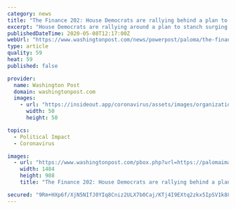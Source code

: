 ```yaml
---
category: news
title: "The Finance 202: House Democrats are rallying behind a plan to replace and expand on the PPP"
excerpt: "House Democrats are rallying around a plan to stanch surging unemployment with hundreds of billions of dollars in new rescue funds, as the mind-boggling scale of the economic destruction wrought by the coronavirus pandemic becomes clearer."
publishedDateTime: 2020-05-08T12:17:00Z
webUrl: "https://www.washingtonpost.com/news/powerpost/paloma/the-finance-202/2020/05/08/the-finance-202-house-democrats-are-rallying-behind-a-plan-to-replace-and-expand-on-the-ppp/5eb48e4288e0fa17cddf5514/"
type: article
quality: 59
heat: 59
published: false

provider:
  name: Washington Post
  domain: washingtonpost.com
  images:
    - url: "https://insideout.app/coronavirus/assets/images/organizations/washingtonpost.com-50x50.jpg"
      width: 50
      height: 50

topics:
  - Political Impact
  - Coronavirus

images:
  - url: "https://www.washingtonpost.com/pbox.php?url=https://palomaimages.washingtonpost.com/pr2/8923f2119ea413a5ae6557def659297f-IMJ6ETR35QI6VL7CBEHLG63AWE-680-453-70-8.jpg&w=1484&op=resize&opt=1&filter=antialias&t=20170517"
    width: 1484
    height: 988
    title: "The Finance 202: House Democrats are rallying behind a plan to replace and expand on the PPP"

secured: "9Rm+HXp6f/XjN5NIfJ0YIq8Cniz2ULX7b0Caj/KTj4I9EXtq2zkx5IpSV1k8878wpvqd3ICi31D6dQH8BlTpF/GsEpRdaJS+JCIfwxpJZx3MNvH7iA7Kv1ssaabBqt45cfSC74gWxp62OFGiegv8Sif6mnwOKgnkqPxIbxaYo75rWgcWo94r67Lb7j370XHgCPaG7xg9D142XFM7C4GSVtxNSsIqiyO1ddiBJTLn3aDOCHQdBKAlAaHDC1KGte0OzEdfn87mOUtIp5VL03AgiQU9mtMUkq2EvJ85L3SGYc01HHsKnFE3ruOKTOJc/8oD;25b+VtAi2FFXQxeFv+9T5Q=="
---
```


